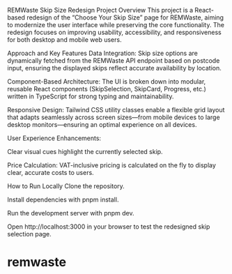 REMWaste Skip Size Redesign
Project Overview
This project is a React-based redesign of the “Choose Your Skip Size” page for REMWaste, aiming to modernize the user interface while preserving the core functionality. The redesign focuses on improving usability, accessibility, and responsiveness for both desktop and mobile web users.

Approach and Key Features
Data Integration:
Skip size options are dynamically fetched from the REMWaste API endpoint based on postcode input, ensuring the displayed skips reflect accurate availability by location.

Component-Based Architecture:
The UI is broken down into modular, reusable React components (SkipSelection, SkipCard, Progress, etc.) written in TypeScript for strong typing and maintainability.

Responsive Design:
Tailwind CSS utility classes enable a flexible grid layout that adapts seamlessly across screen sizes—from mobile devices to large desktop monitors—ensuring an optimal experience on all devices.

User Experience Enhancements:

Clear visual cues highlight the currently selected skip.

Price Calculation:
VAT-inclusive pricing is calculated on the fly to display clear, accurate costs to users.

How to Run Locally
Clone the repository.

Install dependencies with pnpm install.

Run the development server with pnpm dev.

Open http://localhost:3000 in your browser to test the redesigned skip selection page.

# remwaste
